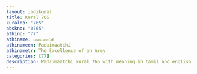 ```yaml
---
layout: indikural
title: Kural 765
kuralno: "765"
abskno: "0765"
athino: "77"
athiname: படைமாட்சி
athinameen: Padaimaatchi
athinametr: The Excellence of an Army
categories: [77]
description: Padaimaatchi kural 765 with meaning in tamil and english 
---
```


